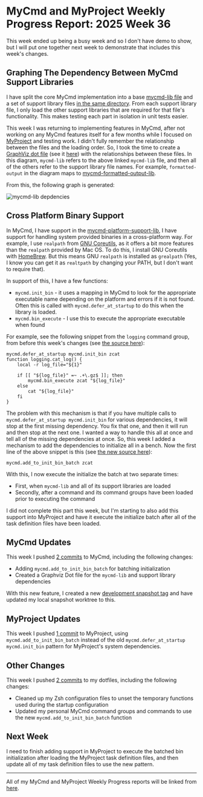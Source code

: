 # MyCmd and MyProject Weekly Progress Report: 2025 Week 36

This week ended up being a busy week and so I don't have demo to show, but I will put one together next week to demonstrate that includes this week's changes.

## Graphing The Dependency Between MyCmd Support Libraries

I have split the core MyCmd implementation into a base [mycmd-lib file](https://github.com/travisbhartwell/mycmd/blob/aa101372aac281c5427b834eb28de8f7dbefb68e/mycmd/mycmd-lib) and a set of support library files [in the same directory](https://github.com/travisbhartwell/mycmd/tree/aa101372aac281c5427b834eb28de8f7dbefb68e/mycmd). From each support library file, I only load the other support libraries that are required for that file's functionality. This makes testing each part in isolation in unit tests easier.

This week I was returning to implementing features in MyCmd, after not working on any MyCmd features itself for a few months while I focused on [MyProject](https://github.com/travisbhartwell/myproject/) and testing work. I didn't fully remember the relationship between the files and the loading order. So, I took the time to create a [GraphViz dot file](https://graphviz.org/doc/info/lang.html) (see it [here](https://github.com/travisbhartwell/mycmd/blob/aa101372aac281c5427b834eb28de8f7dbefb68e/docs/mycmd-lib-deps.dot)) with the relationships between these files. In this diagram, `mycmd-lib` refers to the above linked `mycmd-lib` file, and then all of the others refer to the support library file names. For example, `formatted-output` in the diagram maps to [mycmd-formatted-output-lib](https://github.com/travisbhartwell/mycmd/blob/aa101372aac281c5427b834eb28de8f7dbefb68e/mycmd/mycmd-formatted-output-lib).

From this, the following graph is generated:

![mycmd-lib depdencies](../../images/mycmd-lib-deps-week-36.png)

## Cross Platform Binary Support

In MyCmd, I have support in the [mycmd-platform-support-lib](https://github.com/travisbhartwell/mycmd/blob/aa101372aac281c5427b834eb28de8f7dbefb68e/mycmd/mycmd-platform-support-lib), I have support for handling system provided binaries in a cross-platform way. For example, I use `realpath` from [GNU Coreutils](https://www.gnu.org/software/coreutils/), as it offers a bit more features than the `realpath` provided by Mac OS. To do this, I install GNU Coreutils with [HomeBrew](https://brew.sh). But this means GNU `realpath` is installed as `grealpath` (Yes, I know you can get it as `realtpath` by changing your PATH, but I don't want to require that).

In support of this, I have a few functions:

- `mycmd.init_bin` - it uses a mapping in MyCmd to look for the appropriate executable name depending on the platform and errors if it is not found. Often this is called with `mycmd.defer_at_startup` to do this when the library is loaded.
- `mycmd.bin_execute` - I use this to execute the appropriate executable when found

For example, see the following snippet from the `logging` command group, from before this week's changes (see [the source here](https://github.com/travisbhartwell/mycmd/blob/f321cbd550e38c9304343121d59588c67e6b9ce6/mycmd/logging/logging-lib#L37-L46)):

```shell
mycmd.defer_at_startup mycmd.init_bin zcat
function logging.cat_log() {
    local -r log_file="${1}"

    if [[ "${log_file}" =~ .+\.gz$ ]]; then
        mycmd.bin_execute zcat "${log_file}"
    else
        cat "${log_file}"
    fi
}
```

The problem with this mechanism is that if you have multiple calls to `mycmd.defer_at_startup mycmd.init_bin` for various dependencies, it will stop at the first missing dependency. You fix that one, and then it will run and then stop at the next one. I wanted a way to handle this all at once and tell all of the missing dependencies at once. So, this week I added a mechanism to add the dependencies to initialize all in a bench. Now the first line of the above snippet is this (see [the new source here](https://github.com/travisbhartwell/mycmd/blob/aa101372aac281c5427b834eb28de8f7dbefb68e/mycmd/logging/logging-lib#L37-L46)):

```shell
mycmd.add_to_init_bin_batch zcat
```

With this, I now execute the initialize the batch at two separate times:

- First, when `mycmd-lib` and all of its support libraries are loaded
- Secondly, after a command and its command groups have been loaded prior to executing the command 

I did not complete this part this week, but I'm starting to also add this support into MyProject and have it execute the initialize batch after all of the task definition files have been loaded.

## MyCmd Updates

This week I pushed [2 commits](https://github.com/travisbhartwell/mycmd/commits/main/?since=2025-08-31&until=2025-09-06) to MyCmd, including the following changes:

- Adding `mycmd.add_to_init_bin_batch` for batching initialization
- Created a Graphviz Dot file for the `mycmd-lib` and support library dependencies

With this new feature, I created a new [development snapshot tag](https://github.com/travisbhartwell/mycmd/releases/tag/snapshot-r10-2025-09-05) and have updated my local snapshot worktree to this.

## MyProject Updates

This week I pushed [1 commit](https://github.com/travisbhartwell/myproject/commits/main/?since=2025-08-31&until=2025-09-06) to MyProject, using `mycmd.add_to_init_bin_batch` instead of the old `mycmd.defer_at_startup mycmd.init_bin` pattern for MyProject's system dependencies.

## Other Changes

This week I pushed [2 commits](https://github.com/travisbhartwell/dotfiles/commits/main/?since=2025-08-31&until=2025-09-06) to my dotfiles, including the following changes:

- Cleaned up my Zsh configuration files to unset the temporary functions used during the startup configuration
- Updated my personal MyCmd command groups and commands to use the new `mycmd.add_to_init_bin_batch` function

## Next Week

I need to finish adding support in MyProject to execute the batched bin initialization after loading the MyProject task definition files, and then update all of my task definition files to use the new pattern.

---

All of my MyCmd and MyProject Weekly Progress reports will be linked from [here](../../weekly-progress-reports).

